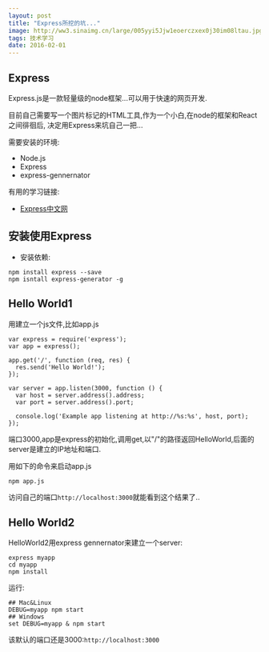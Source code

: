 ```yaml
---
layout: post
title: "Express所挖的坑..."
image: http://ww3.sinaimg.cn/large/005yyi5Jjw1eoerczxex0j30im08ltau.jpg
tags: 技术学习
date: 2016-02-01
---
```



## Express
Express.js是一款轻量级的node框架...可以用于快速的网页开发.

目前自己需要写一个图片标记的HTML工具,作为一个小白,在node的框架和React之间徘徊后,
决定用Express来坑自己一把...

需要安装的环境:

- Node.js
- Express
- express-gennernator

有用的学习链接:
- [Express中文网](http://www.expressjs.com.cn)


## 安装使用Express
- 安装依赖:
```
npm install express --save
npm isntall express-generator -g
```

## Hello World1
用建立一个js文件,比如app.js

```
var express = require('express');
var app = express();

app.get('/', function (req, res) {
  res.send('Hello World!');
});

var server = app.listen(3000, function () {
  var host = server.address().address;
  var port = server.address().port;

  console.log('Example app listening at http://%s:%s', host, port);
});
```

端口3000,app是express的初始化,调用get,以"/"的路径返回HelloWorld,后面的server是建立的IP地址和端口.

用如下的命令来启动app.js
```
npm app.js
```
访问自己的端口`http://localhost:3000`就能看到这个结果了..


## Hello World2

HelloWorld2用express gennernator来建立一个server:
```
express myapp
cd myapp
npm install
```

运行:
```
## Mac&Linux
DEBUG=myapp npm start
## Windows
set DEBUG=myapp & npm start
```

该默认的端口还是3000:`http://localhost:3000`
